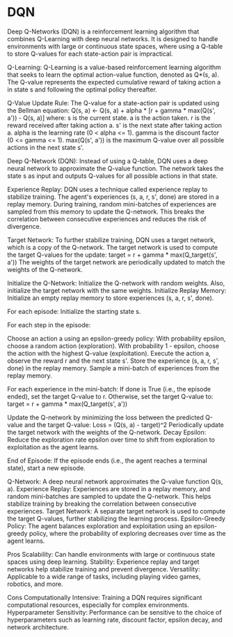 # DQN


Deep Q-Networks (DQN) is a reinforcement learning algorithm that combines Q-Learning with deep neural networks. It is designed to handle environments with large or continuous state spaces, where using a Q-table to store Q-values for each state-action pair is impractical.


Q-Learning: Q-Learning is a value-based reinforcement learning algorithm that seeks to learn the optimal action-value function, denoted as Q*(s, a). The Q-value represents the expected cumulative reward of taking action a in state s and following the optimal policy thereafter.

Q-Value Update Rule: The Q-value for a state-action pair is updated using the Bellman equation:
Q(s, a) <- Q(s, a) + alpha * [r + gamma * max(Q(s', a')) - Q(s, a)]
where:
s is the current state.
a is the action taken.
r is the reward received after taking action a.
s' is the next state after taking action a.
alpha is the learning rate (0 < alpha <= 1).
gamma is the discount factor (0 <= gamma <= 1).
max(Q(s', a')) is the maximum Q-value over all possible actions in the next state s'.

Deep Q-Network (DQN): Instead of using a Q-table, DQN uses a deep neural network to approximate the Q-value function. The network takes the state s as input and outputs Q-values for all possible actions in that state.

Experience Replay: DQN uses a technique called experience replay to stabilize training. The agent's experiences (s, a, r, s', done) are stored in a replay memory. During training, random mini-batches of experiences are sampled from this memory to update the Q-network. This breaks the correlation between consecutive experiences and reduces the risk of divergence.

Target Network: To further stabilize training, DQN uses a target network, which is a copy of the Q-network. The target network is used to compute the target Q-values for the update:
target = r + gamma * max(Q_target(s', a'))
The weights of the target network are periodically updated to match the weights of the Q-network.


Initialize the Q-Network: Initialize the Q-network with random weights. Also, initialize the target network with the same weights.
Initialize Replay Memory: Initialize an empty replay memory to store experiences (s, a, r, s', done).

For each episode:
Initialize the starting state s.

For each step in the episode:

Choose an action a using an epsilon-greedy policy:
With probability epsilon, choose a random action (exploration).
With probability 1 - epsilon, choose the action with the highest Q-value (exploitation).
Execute the action a, observe the reward r and the next state s'.
Store the experience (s, a, r, s', done) in the replay memory.
Sample a mini-batch of experiences from the replay memory.

For each experience in the mini-batch:
If done is True (i.e., the episode ended), set the target Q-value to r.
Otherwise, set the target Q-value to:
target = r + gamma * max(Q_target(s', a'))

Update the Q-network by minimizing the loss between the predicted Q-value and the target Q-value:
Loss = (Q(s, a) - target)^2
Periodically update the target network with the weights of the Q-network.
Decay Epsilon: Reduce the exploration rate epsilon over time to shift from exploration to exploitation as the agent learns.

End of Episode:
If the episode ends (i.e., the agent reaches a terminal state), start a new episode.


Q-Network: A deep neural network approximates the Q-value function Q(s, a).
Experience Replay: Experiences are stored in a replay memory, and random mini-batches are sampled to update the Q-network. This helps stabilize training by breaking the correlation between consecutive experiences.
Target Network: A separate target network is used to compute the target Q-values, further stabilizing the learning process.
Epsilon-Greedy Policy: The agent balances exploration and exploitation using an epsilon-greedy policy, where the probability of exploring decreases over time as the agent learns.


Pros
Scalability: Can handle environments with large or continuous state spaces using deep learning.
Stability: Experience replay and target networks help stabilize training and prevent divergence.
Versatility: Applicable to a wide range of tasks, including playing video games, robotics, and more.

Cons
Computationally Intensive: Training a DQN requires significant computational resources, especially for complex environments.
Hyperparameter Sensitivity: Performance can be sensitive to the choice of hyperparameters such as learning rate, discount factor, epsilon decay, and network architecture.

